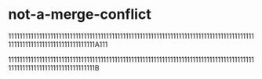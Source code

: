 # not-a-merge-conflict

11111111111111111111111111111111111111111111111111111111111111111111111111111111111111111111111111111111111111111111111A111

11111111111111111111111111111111111111111111111111111111111111111111111111111111111111111111111111111111111111111111111B